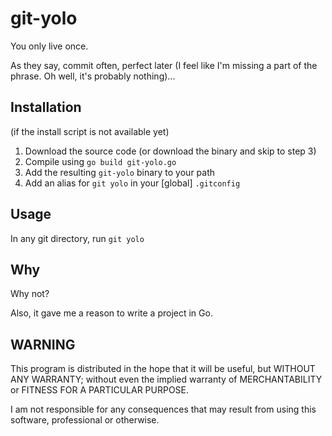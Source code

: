 # git-yolo

You only live once.

As they say, commit often, perfect later (I feel like I'm missing a part of the phrase. Oh well, it's probably nothing)...

## Installation

(if the install script is not available yet)

1. Download the source code (or download the binary and skip to step 3)
2. Compile using `go build git-yolo.go`
3. Add the resulting `git-yolo` binary to your path
4. Add an alias for `git yolo` in your [global] `.gitconfig`

## Usage

In any git directory, run `git yolo`

## Why

Why not?

Also, it gave me a reason to write a project in Go.

## WARNING

This program is distributed in the hope that it will be useful,
but WITHOUT ANY WARRANTY; without even the implied warranty of
MERCHANTABILITY or FITNESS FOR A PARTICULAR PURPOSE.

I am not responsible for any consequences that may result from using this software,
professional or otherwise.

